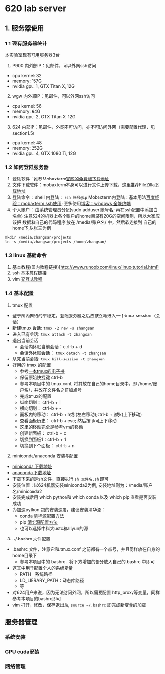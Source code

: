 # 620 lab server
## 1. 服务器使用
### 1.1 现有服务器统计
本实验室现有可用服务器3台
1. P900
内外部IP：见邮件，可以外网ssh访问
* cpu kernel: 32
* memory: 157G
* nvidia gpu: 1, GTX Titan X, 12G
2. wgw
内外部IP：见邮件，可以外网ssh访问
* cpu kernel: 56
* memory: 64G
* nvidia gpu: 2, GTX Titan X, 12G
3. 624
内部IP：见邮件，外网不可访问，亦不可访问外网（需要配置代理，见section1.5）
* cpu kernel: 48
* memory: 252G
* nvidia gpu: 4, GTX 1080 Ti, 12G

### 1.2 如何登陆服务器
1. 登陆软件：推荐Mobaxterm[官网的免费版下载地址](https://mobaxterm.mobatek.net/download.html)
2. 文件下载软件：mobaxterm本身可以进行文件上传下载，这里推荐FileZilla[下载地址](https://filezilla-project.org/)
2. 登陆命令：
shell 内登陆： `ssh 账号@ip`
Mobaxterm内登陆：基本用法[百度经验：mobaxterm ssh使用](https://jingyan.baidu.com/article/6dad5075223635a123e36ec9.html); 更多使用[博客：windows 全能终端](https://www.isharebest.com/mobaxterm.htm)
3. 个人账户：
由系统管理员分配(sudo adduser 账号名; 再在ssh配置中添加白名单)
注意624的机器上各个账户的home目录有20G的空间限制，所以大家应该把 数据和自己的代码程序 放在 /media/账户名/ 中，然后软连接到 自己的home下,以张三为例
```
mkdir /media/zhangsan/projects
ln -s /media/zhangsan/projects /home/zhangsan/
```

### 1.3 linux 基础命令
1. 基本教程(国内教程链接)[http://www.runoob.com/linux/linux-tutorial.html]
2. ssh [基本教程链接](https://www.wikihow.com/Use-SSH)
3. vim [交互式教程](https://www.openvim.com/)
### 1.4 基本配置 
1. tmux 配置
* 鉴于所内网络的不稳定，登陆服务器之后应该立马进入一个tmux session（会话）
* 新建tmux 会话: `tmux -2 new -s zhangsan`
* 进入已有会话: `tmux attach -t zhangsan`
* 退出当前会话
    - 会话内休眠当前会话：ctrl-b + d
    - 会话外休眠会话： `tmux detach -t zhangsan`
* 杀死当前会话: `tmux kill-session -t zhangsan`
* 好用的 tmux 的配置
    - 参考[一本tmux的电子书](https://aquaregia.gitbooks.io/tmux-productive-mouse-free-development_zh/content/book-content/Appendix.html)
    - 保留原始快捷键 ctrl-b
    - 参考本项目中的 tmux.conf, 将其放在自己的home目录中，即 /home/账户名/，并改在文件名之前加点号
    - 完成tmux的配置
    - 纵向切割： ctrl-b + |
    - 横向切割： ctrl-b + -
    - 面板内的移动： ctrl-b + h或l(左右移动);ctrl-b + j或k(上下移动)
    - 查看面板历史： ctrl-b + esc; 然后按 jk可上下移动
    - 这里的移动完全是参考vim的移动
    - 创建新面板： ctrl-b + c
    - 切换到面板1：ctrl-b + 1
    - 切换到下个面板： ctrl-b + n
2. miniconda/anaconda 安装与配置
* [miniconda 下载地址](https://conda.io/miniconda.html)
* [anaconda 下载地址](https://www.anaconda.com/download/#linux)
* 下载下来的是sh文件，直接执行 `sh 文件名.sh` 即可
* 安装位置：以624机器安装miniconda2为例, 安装地址则为：/media/账户名/miniconda2
* 安装完成后用 which python和 which conda 以及 which pip 查看是否安装成功
* 为加速python 包的安装速度，建议安装清华源：
    - conda [清华源配置方法](https://mirrors.tuna.tsinghua.edu.cn/help/anaconda/)
    - pip [清华源配置方法](https://mirror.tuna.tsinghua.edu.cn/help/pypi/)
    - 也可以选择中科大ustc和aliyun的源
3. ~/.bashrc 文件配置
* .bashrc 文件，注意它和.tmux.conf 之前都有一个点号，并且同样放在自身的home目录下
    - 参考本项目中的 bashrc，将下方增加的部分放入自己的.bashrc 中即可
* 这其中用于配置个人的系统变量
    - PATH：系统路径
    - LD_LIBRARY_PATH：动态库路径
    - 等
* 对624用户来说，因为无法访问外网，所以需要配置 http_proxy等变量，同样参考本项目的bashrc即可
* vim 打开，修改，保存退出后, `source ~/.bashrc` 即完成新变量的加载

## 服务器管理
### 系统安装
### GPU cuda安装
### 网络管理